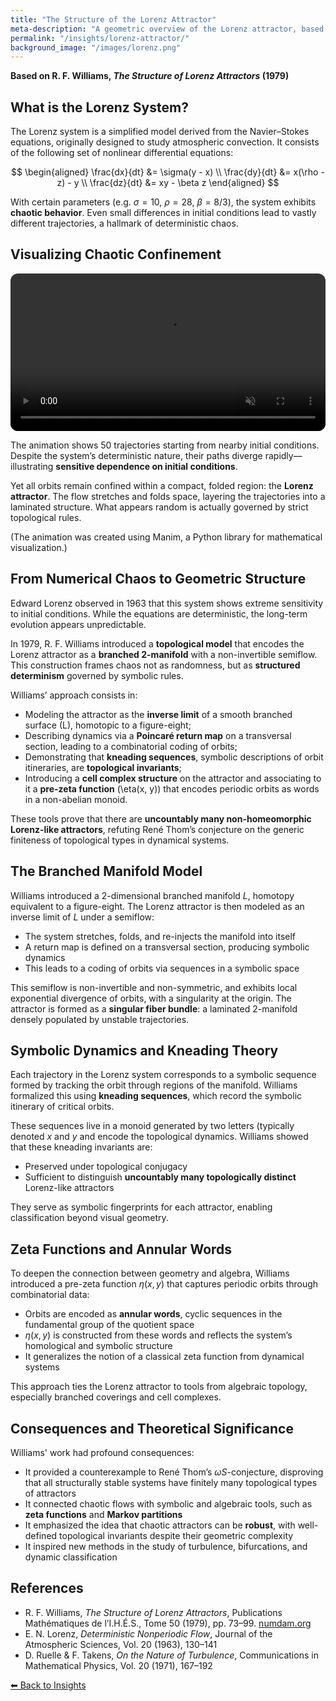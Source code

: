 ```yaml
---
title: "The Structure of the Lorenz Attractor"
meta-description: "A geometric overview of the Lorenz attractor, based on R. F. Williams’ topological analysis."
permalink: "/insights/lorenz-attractor/"
background_image: "/images/lorenz.png"
---
```


**Based on R. F. Williams, _The Structure of Lorenz Attractors_ (1979)**

<div class="content-box">

## What is the Lorenz System?

The Lorenz system is a simplified model derived from the Navier–Stokes equations, originally designed to study atmospheric convection. It consists of the following set of nonlinear differential equations:

$$
\begin{aligned}
\frac{dx}{dt} &= \sigma(y - x) \\
\frac{dy}{dt} &= x(\rho - z) - y \\
\frac{dz}{dt} &= xy - \beta z
\end{aligned}
$$

With certain parameters (e.g. $\sigma = 10$, $\rho = 28$, $\beta = 8/3$), the system exhibits **chaotic behavior**. Even small differences in initial conditions lead to vastly different trajectories, a hallmark of deterministic chaos.

</div>

<div class="content-box">

## Visualizing Chaotic Confinement

<video autoplay loop muted playsinline style="width:100%; border-radius:12px">
  <source src="/materials/insights/lorenz-attractor-video.mp4" type="video/mp4">
  Your browser does not support the video tag.
</video>

The animation shows 50 trajectories starting from nearby initial conditions. Despite the system’s deterministic nature, their paths diverge rapidly—illustrating **sensitive dependence on initial conditions**. 

Yet all orbits remain confined within a compact, folded region: the **Lorenz attractor**. The flow stretches and folds space, layering the trajectories into a laminated structure. What appears random is actually governed by strict topological rules.

(The animation was created using Manim, a Python library for mathematical visualization.)

</div>

<div class="content-box">

## From Numerical Chaos to Geometric Structure

Edward Lorenz observed in 1963 that this system shows extreme sensitivity to initial conditions. While the equations are deterministic, the long-term evolution appears unpredictable.

In 1979, R. F. Williams introduced a **topological model** that encodes the Lorenz attractor as a **branched 2-manifold** with a non-invertible semiflow. This construction frames chaos not as randomness, but as **structured determinism** governed by symbolic rules. 

Williams’ approach consists in:

- Modeling the attractor as the **inverse limit** of a smooth branched surface \(L\), homotopic to a figure-eight;
- Describing dynamics via a **Poincaré return map** on a transversal section, leading to a combinatorial coding of orbits;
- Demonstrating that **kneading sequences**, symbolic descriptions of orbit itineraries, are **topological invariants**;
- Introducing a **cell complex structure** on the attractor and associating to it a **pre-zeta function** \(\eta(x, y)\) that encodes periodic orbits as words in a non-abelian monoid.

These tools prove that there are **uncountably many non-homeomorphic Lorenz-like attractors**, refuting René Thom’s conjecture on the generic finiteness of topological types in dynamical systems.

</div>

<div class="content-box">

## The Branched Manifold Model

Williams introduced a 2-dimensional branched manifold $L$, homotopy equivalent to a figure-eight. The Lorenz attractor is then modeled as an inverse limit of $L$ under a semiflow:

- The system stretches, folds, and re-injects the manifold into itself
- A return map is defined on a transversal section, producing symbolic dynamics
- This leads to a coding of orbits via sequences in a symbolic space

This semiflow is non-invertible and non-symmetric, and exhibits local exponential divergence of orbits, with a singularity at the origin. The attractor is formed as a **singular fiber bundle**: a laminated 2-manifold densely populated by unstable trajectories.

</div>

<div class="content-box">

## Symbolic Dynamics and Kneading Theory

Each trajectory in the Lorenz system corresponds to a symbolic sequence formed by tracking the orbit through regions of the manifold. Williams formalized this using **kneading sequences**, which record the symbolic itinerary of critical orbits.

These sequences live in a monoid generated by two letters (typically denoted $x$ and $y$ and encode the topological dynamics. Williams showed that these kneading invariants are:

- Preserved under topological conjugacy
- Sufficient to distinguish **uncountably many topologically distinct** Lorenz-like attractors

They serve as symbolic fingerprints for each attractor, enabling classification beyond visual geometry.

</div>

<div class="content-box">

## Zeta Functions and Annular Words

To deepen the connection between geometry and algebra, Williams introduced a pre-zeta function $\eta(x, y)$ that captures periodic orbits through combinatorial data:

- Orbits are encoded as **annular words**, cyclic sequences in the fundamental group of the quotient space
- $\eta(x, y)$ is constructed from these words and reflects the system’s homological and symbolic structure
- It generalizes the notion of a classical zeta function from dynamical systems

This approach ties the Lorenz attractor to tools from algebraic topology, especially branched coverings and cell complexes.

</div>

<div class="content-box">

## Consequences and Theoretical Significance

Williams' work had profound consequences:

- It provided a counterexample to René Thom’s $\omega S$-conjecture, disproving that all structurally stable systems have finitely many topological types of attractors
- It connected chaotic flows with symbolic and algebraic tools, such as **zeta functions** and **Markov partitions**
- It emphasized the idea that chaotic attractors can be **robust**, with well-defined topological invariants despite their geometric complexity
- It inspired new methods in the study of turbulence, bifurcations, and dynamic classification

</div>

<div class="content-box">

## References

- R. F. Williams, _The Structure of Lorenz Attractors_, Publications Mathématiques de l’I.H.É.S., Tome 50 (1979), pp. 73–99. [numdam.org](http://www.numdam.org/item?id=PMIHES_1979__50__73_0)
- E. N. Lorenz, _Deterministic Nonperiodic Flow_, Journal of the Atmospheric Sciences, Vol. 20 (1963), 130–141
- D. Ruelle & F. Takens, _On the Nature of Turbulence_, Communications in Mathematical Physics, Vol. 20 (1971), 167–192

</div>

<div class="content-box">
<p><a href="/insights/">⬅ Back to Insights</a></p>
</div>
